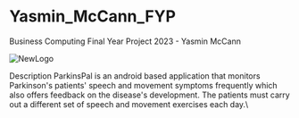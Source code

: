# Yasmin_McCann_FYP
Business Computing Final Year Project 2023 - Yasmin McCann

![NewLogo](https://github.com/yasminmccann/Yasmin_McCann_FYP/assets/61836131/753d3856-7502-47a1-b175-57b47bff7a52)

Description
ParkinsPal is an android based application that monitors Parkinson's patients' speech and movement symptoms frequently which also offers feedback on the disease's development. The patients must carry out a different set of speech and movement exercises each day.\
